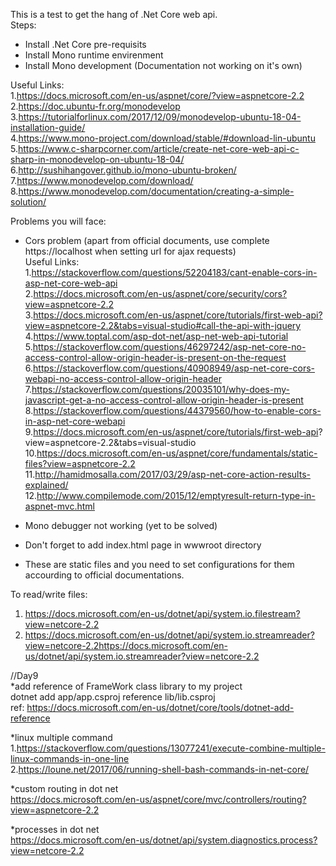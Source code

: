 This is a test to get the hang of .Net Core web api.  
Steps:  
* Install .Net Core pre-requisits  
* Install Mono runtime envirenment  
* Install Mono development (Documentation not working on it's own)  

Useful Links:  
1.https://docs.microsoft.com/en-us/aspnet/core/?view=aspnetcore-2.2  
2.https://doc.ubuntu-fr.org/monodevelop  
3.https://tutorialforlinux.com/2017/12/09/monodevelop-ubuntu-18-04-installation-guide/  
4.https://www.mono-project.com/download/stable/#download-lin-ubuntu  
5.https://www.c-sharpcorner.com/article/create-net-core-web-api-c-sharp-in-monodevelop-on-ubuntu-18-04/  
6.http://sushihangover.github.io/mono-ubuntu-broken/  
7.https://www.monodevelop.com/download/  
8.https://www.monodevelop.com/documentation/creating-a-simple-solution/  



Problems you will face:  
* Cors problem (apart from official documents, use complete https://localhost when setting url for ajax requests)  
Useful Links:  
1.https://stackoverflow.com/questions/52204183/cant-enable-cors-in-asp-net-core-web-api  
2.https://docs.microsoft.com/en-us/aspnet/core/security/cors?view=aspnetcore-2.2  
3.https://docs.microsoft.com/en-us/aspnet/core/tutorials/first-web-api?view=aspnetcore-2.2&tabs=visual-studio#call-the-api-with-jquery  
4.https://www.toptal.com/asp-dot-net/asp-net-web-api-tutorial  
5.https://stackoverflow.com/questions/46297242/asp-net-core-no-access-control-allow-origin-header-is-present-on-the-request  
6.https://stackoverflow.com/questions/40908949/asp-net-core-cors-webapi-no-access-control-allow-origin-header  
7.https://stackoverflow.com/questions/20035101/why-does-my-javascript-get-a-no-access-control-allow-origin-header-is-present  
8.https://stackoverflow.com/questions/44379560/how-to-enable-cors-in-asp-net-core-webapi  
9.https://docs.microsoft.com/en-us/aspnet/core/tutorials/first-web-api?  view=aspnetcore-2.2&tabs=visual-studio  
10.https://docs.microsoft.com/en-us/aspnet/core/fundamentals/static-files?view=aspnetcore-2.2  
11.http://hamidmosalla.com/2017/03/29/asp-net-core-action-results-explained/  
12.http://www.compilemode.com/2015/12/emptyresult-return-type-in-aspnet-mvc.html  



* Mono debugger not working (yet to be solved)  
* Don't forget to add index.html page in wwwroot directory  
* These are static files and you need to set configurations for them accourding to official documentations.  


To read/write files:  
1. https://docs.microsoft.com/en-us/dotnet/api/system.io.filestream?view=netcore-2.2  
2. https://docs.microsoft.com/en-us/dotnet/api/system.io.streamreader?view=netcore-2.2https://docs.microsoft.com/en-us/dotnet/api/system.io.streamreader?view=netcore-2.2  



//Day9  
*add reference of FrameWork class library to my project  
dotnet add app/app.csproj reference lib/lib.csproj  
ref: https://docs.microsoft.com/en-us/dotnet/core/tools/dotnet-add-reference  



*linux multiple command  
1.https://stackoverflow.com/questions/13077241/execute-combine-multiple-linux-commands-in-one-line  
2.https://loune.net/2017/06/running-shell-bash-commands-in-net-core/  

*custom routing in dot net  
https://docs.microsoft.com/en-us/aspnet/core/mvc/controllers/routing?view=aspnetcore-2.2  

*processes in dot net  
https://docs.microsoft.com/en-us/dotnet/api/system.diagnostics.process?view=netcore-2.2  

